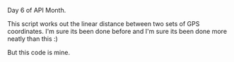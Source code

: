 Day 6 of API Month. 

This script works out the linear distance between two sets of GPS coordinates. 
I'm sure its been done before and I'm sure its been done more neatly than this :) 

But this code is mine.
